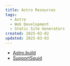 ```yaml
---
title: Astro Resources
tags:
  - Astro
  - Web Development
  - Static Site Generators
created: 2025-02-02
updated: 2025-03-03
---
```


- [Astro.build](https://astro.build/)
- [SupportSquid](https://get.supportsquid.ink)